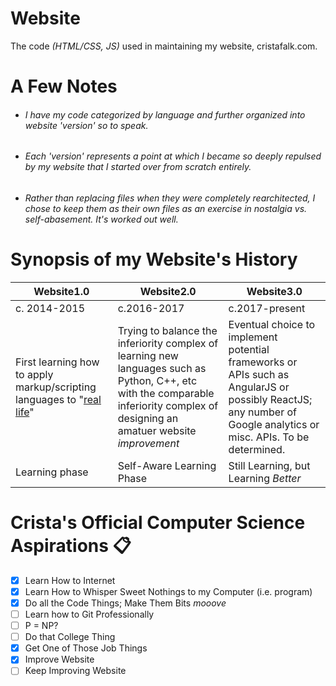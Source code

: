 # Website
The code *(HTML/CSS, JS)* used in maintaining my website, cristafalk.com.

# A Few Notes
* ###### I have my code categorized by language and further organized into website 'version' so to speak.
* ###### Each 'version' represents a point at which I became so deeply repulsed by my website that I started over from scratch entirely.
* ###### Rather than replacing files when they were completely rearchitected, I chose to keep them as their own files as an exercise in nostalgia vs. self-abasement. It's worked out well.

# Synopsis of my Website's History
Website1.0 | Website2.0  | Website3.0 
------------ | ------------- | -------------
c. 2014-2015 | c.2016-2017 | c.2017-present
First learning how to apply markup/scripting languages to "[real life](https://en.wikipedia.org/wiki/Real_life)" | Trying to balance the inferiority complex of learning new languages such as Python, C++, etc with the comparable inferiority complex of designing an amatuer website *improvement*| Eventual choice to implement potential frameworks or APIs such as AngularJS or possibly ReactJS; any number of Google analytics or misc. APIs. To be determined.
Learning phase | Self-Aware Learning Phase | Still Learning, but Learning *Better*

# Crista's Official Computer Science Aspirations :clipboard:
- [x] Learn How to Internet
- [x] Learn How to Whisper Sweet Nothings to my Computer (i.e. program)
- [x] Do all the Code Things; Make Them Bits *mooove*
- [ ] Learn how to Git Professionally
- [ ] P = NP? 
- [ ] Do that College Thing
- [x] Get One of Those Job Things
- [x] Improve Website
- [ ] Keep Improving Website
